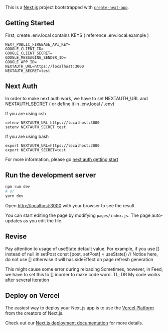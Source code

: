 This is a [Next.js](https://nextjs.org/) project bootstrapped with [`create-next-app`](https://github.com/vercel/next.js/tree/canary/packages/create-next-app).

## Getting Started

First, create .env.local contains KEYS ( reference .env.local.example )


```
NEXT_PUBLIC_FIREBASE_API_KEY=
GOOGLE_CLIENT_ID=
GOOGLE_CLIENT_SECRET=
GOOGLE_MESSAGING_SENDER_ID=
GOOGLE_APP_ID=
NEXTAUTH_URL=https://localhost:3000
NEXTAUTH_SECRET=test
```

## Next Auth

In order to make next auth work, we have to set NEXTAUTH_URL and NEXTAUTH_SECRET ( or define it in .env.local / .env) 

If you are using csh
```
setenv NEXTAUTH_URL https://localhost:3000
setenv NEXTAUTH_SECRET test
```
If you are using bash
```
export NEXTAUTH_URL=https://localhost:3000
export NEXTAUTH_SECRET=test
```

For more information, please go [next auth getting start](https://next-auth.js.org/getting-started/example)


## Run the development server


```bash
npm run dev
# or
yarn dev
```

Open [http://localhost:3000](http://localhost:3000) with your browser to see the result.

You can start editing the page by modifying `pages/index.js`. The page auto-updates as you edit the file.

## Revise

Pay attention to usage of useState default value. For example, if you use [] instead of null in setPost
const [post, setPost] = useState() // Notice here, do not use [] otherwise it will has sideEffect on page refresh generation

This might cause some error during reloading
Sometimes, however, in Feed, we have to set this to [] inorder to make code word.
TL; DR My code works after several iteration

## Deploy on Vercel

The easiest way to deploy your Next.js app is to use the [Vercel Platform](https://vercel.com/new?utm_medium=default-template&filter=next.js&utm_source=create-next-app&utm_campaign=create-next-app-readme) from the creators of Next.js.

Check out our [Next.js deployment documentation](https://nextjs.org/docs/deployment) for more details.
